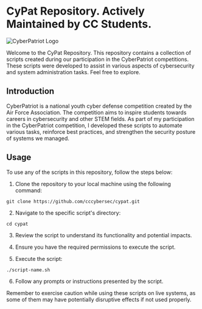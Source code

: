 # CyPat Repository. Actively Maintained by CC Students.

![CyberPatriot Logo](https://www.uscyberpatriot.org/Style%20Library/CyberPatriot/img/logo-cyberpatriot-white.png)

Welcome to the CyPat Repository. This repository contains a collection of scripts created during our participation in the CyberPatriot competitions. These scripts were developed to assist in various aspects of cybersecurity and system administration tasks. Feel free to explore.
## Introduction

CyberPatriot is a national youth cyber defense competition created by the Air Force Association. The competition aims to inspire students towards careers in cybersecurity and other STEM fields. As part of my participation in the CyberPatriot competition, I developed these scripts to automate various tasks, reinforce best practices, and strengthen the security posture of systems we managed.

## Usage

To use any of the scripts in this repository, follow the steps below:

1. Clone the repository to your local machine using the following command:

`git clone https://github.com/cccybersec/cypat.git`

2. Navigate to the specific script's directory:

`cd cypat`

3. Review the script to understand its functionality and potential impacts.

4. Ensure you have the required permissions to execute the script.

5. Execute the script:

`./script-name.sh`

6. Follow any prompts or instructions presented by the script.

Remember to exercise caution while using these scripts on live systems, as some of them may have potentially disruptive effects if not used properly.
